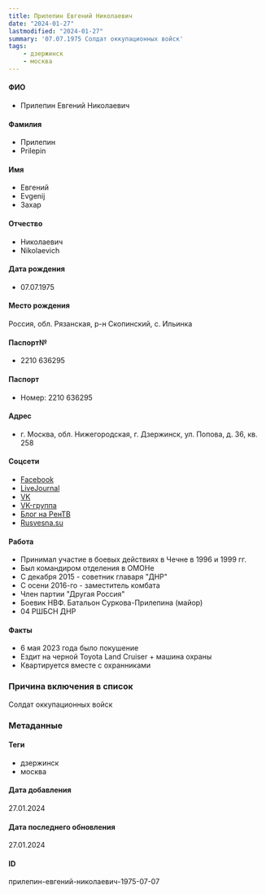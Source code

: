 ```yaml
---
title: Прилепин Евгений Николаевич
date: "2024-01-27"
lastmodified: "2024-01-27"
summary: '07.07.1975 Солдат оккупационных войск'
tags: 
    - дзержинск
    - москва
---
```

<!--# pp2-->
<!--## Фигурант-->
<!--### Личные данные-->
#### ФИО
- Прилепин Евгений Николаевич
#### Фамилия
- Прилепин
- Prilepin
#### Имя
- Евгений
- Evgenij
- Захар
#### Отчество
- Николаевич
- Nikolaevich
#### Дата рождения
- 07.07.1975
#### Место рождения
Россия, обл. Рязанская, р-н Скопинский, с. Ильинка
#### Паспорт№
- 2210 636295
#### Паспорт
- Номер: 2210 636295
#### Адрес
- г. Москва, обл. Нижегородская, г. Дзержинск, ул. Попова, д. 36, кв. 258
#### Соцсети
- [Facebook](https://www.facebook.com/zaharprilepin)
- [LiveJournal](http://prilepin.livejournal.com/)
- [VK](https://vk.com/zprilepin)
- [VK-группа](https://vk.com/club69956821)
- [Блог на РенТВ](http://ren.tv/blog/81401)
- [Rusvesna.su](http://rusvesna.su/authors/prilepin-zahar)
#### Работа
- Принимал участие в боевых действиях в Чечне в 1996 и 1999 гг.
- Был командиром отделения в ОМОНе
- С декабря 2015 - советник главаря "ДНР"
- С осени 2016-го - заместитель комбата
- Член партии "Другая Россия"
- Боевик НВФ. Батальон Суркова-Прилепина (майор)
- 04 РШБСН ДНР
#### Факты
- 6 мая 2023 года было покушение
- Ездит на черной Toyota Land Cruiser + машина охраны
- Квартируется вместе с охранниками
### Причина включения в список
Солдат оккупационных войск
### Метаданные
#### Теги
- дзержинск
- москва
#### Дата добавления
27.01.2024
#### Дата последнего обновления
27.01.2024
#### ID
прилепин-евгений-николаевич-1975-07-07
<!--## END;-->
